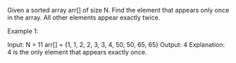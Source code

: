 Given a sorted array arr[] of size N. Find the element that appears only once in the array. All other elements appear exactly twice. 

Example 1:

Input:
N = 11
arr[] = {1, 1, 2, 2, 3, 3, 4, 50, 50, 65, 65}
Output: 4
Explanation: 4 is the only element that 
appears exactly once.

